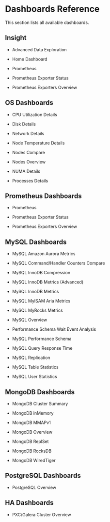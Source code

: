 # Dashboards Reference

This section lists all available dashboards.

## Insight


* Advanced Data Exploration


* Home Dashboard


* Prometheus


* Prometheus Exporter Status


* Prometheus Exporters Overview


## OS Dashboards


* CPU Utilization Details


* Disk Details


* Network Details


* Node Temperature Details


* Nodes Compare


* Nodes Overview


* NUMA Details


* Processes Details


## Prometheus Dashboards


* Prometheus


* Prometheus Exporter Status


* Prometheus Exporters Overview


## MySQL Dashboards


* MySQL Amazon Aurora Metrics


* MySQL Command/Handler Counters Compare


* MySQL InnoDB Compression


* MySQL InnoDB Metrics (Advanced)


* MySQL InnoDB Metrics


* MySQL MyISAM Aria Metrics


* MySQL MyRocks Metrics


* MySQL Overview


* Performance Schema Wait Event Analysis


* MySQL Performance Schema


* MySQL Query Response Time


* MySQL Replication


* MySQL Table Statistics


* MySQL User Statistics


## MongoDB Dashboards


* MongoDB Cluster Summary


* MongoDB inMemory


* MongoDB MMAPv1


* MongoDB Overview


* MongoDB ReplSet


* MongoDB RocksDB


* MongoDB WiredTiger


## PostgreSQL Dashboards


* PostgreSQL Overview


## HA Dashboards


* PXC/Galera Cluster Overview
